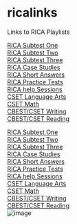# ricalinks
Links to RICA Playlists

[RICA Subtest One](https://youtube.com/playlist?list=PLqtE950p5U00ZOQNBrwHZiQ8nNMh0jh2l)<br />
[RICA Subtest Two](https://youtube.com/playlist?list=PLqtE950p5U014dxGmGn9_TyWsI38OjOYA)<br />
[RICA Subtest Three](https://youtube.com/playlist?list=PLqtE950p5U01iuPxWmnotSGvASQ889_0f)<br />
[RICA Case Studies](https://youtube.com/playlist?list=PLqtE950p5U021f4sfABXQpi26ZNuWuAqH)<br />
[RICA Short Answers](https://youtube.com/playlist?list=PLqtE950p5U00JkXFbzUkloBHtFeMCT7KW)<br />
[RICA Practice Tests](https://youtube.com/playlist?list=PLqtE950p5U03B3etj5iih1xl3XsakvXCm)<br />
[RICA help Sessions](https://youtube.com/playlist?list=PLqtE950p5U0300YlAeGC4-MORy4I1bClT)<br />
[CSET Language Arts](https://www.youtube.com/playlist?list=PLqtE950p5U03rxVdHKL67uEw2QUq6NMbI)<br />
[CSET Math](https://youtube.com/playlist?list=PLqtE950p5U00ffRyIrytww81ZEC4veY66)<br />
[CBEST/CSET Writing](https://www.youtube.com/playlist?list=PL54CA0C8AF85F2857)<br />
[CBEST/CSET Reading](https://www.youtube.com/playlist?list=PL54CA0C8AF85F2857)

<a href="https://youtube.com/playlist?list=PLqtE950p5U00ZOQNBrwHZiQ8nNMh0jh2l" target="_blank">RICA Subtest One</a><br />
<a href="https://youtube.com/playlist?list=PLqtE950p5U014dxGmGn9_TyWsI38OjOYA" target="_blank">RICA Subtest Two</a><br />
<a href="https://youtube.com/playlist?list=PLqtE950p5U01iuPxWmnotSGvASQ889_0f" target="_blank">RICA Subtest Three</a><br />
<a href="https://youtube.com/playlist?list=PLqtE950p5U021f4sfABXQpi26ZNuWuAqH" target="_blank">RICA Case Studies</a><br />
<a href="https://youtube.com/playlist?list=PLqtE950p5U00JkXFbzUkloBHtFeMCT7KW" target="_blank">RICA Short Answers</a><br />
<a href="https://youtube.com/playlist?list=PLqtE950p5U03B3etj5iih1xl3XsakvXCm" target="_blank">RICA Practice Tests</a><br />
<a href="https://youtube.com/playlist?list=PLqtE950p5U0300YlAeGC4-MORy4I1bClT" target="_blank">RICA help Sessions</a><br />
<a href="https://www.youtube.com/playlist?list=PLqtE950p5U03rxVdHKL67uEw2QUq6NMbI" target="_blank">CSET Language Arts</a><br />
<a href="https://youtube.com/playlist?list=PLqtE950p5U00ffRyIrytww81ZEC4veY66" target="_blank">CSET Math</a><br />
<a href="https://www.youtube.com/playlist?list=PL54CA0C8AF85F2857" target="_blank">CBEST/CSET Writing</a><br />
<a href="https://www.youtube.com/playlist?list=PL54CA0C8AF85F2857" target="_blank">CBEST/CSET Reading</a><br />
![image](https://user-images.githubusercontent.com/3455308/174416826-f5d2fad2-e6cf-4ba2-bda8-dd86b6080cdc.png)<br />

